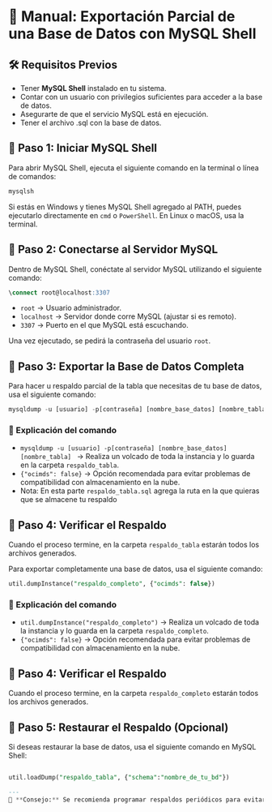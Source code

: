 
# 📘 Manual: Exportación Parcial de una Base de Datos con MySQL Shell


## 🛠 Requisitos Previos
- Tener **MySQL Shell** instalado en tu sistema.
- Contar con un usuario con privilegios suficientes para acceder a la base de datos.
- Asegurarte de que el servicio MySQL está en ejecución.
- Tener el archivo .sql con la base de datos.

## 🚀 Paso 1: Iniciar MySQL Shell
Para abrir MySQL Shell, ejecuta el siguiente comando en la terminal o línea de comandos:

```sh
mysqlsh
```

Si estás en Windows y tienes MySQL Shell agregado al PATH, puedes ejecutarlo directamente en `cmd` o `PowerShell`. En Linux o macOS, usa la terminal.

## 🚀 Paso 2: Conectarse al Servidor MySQL
Dentro de MySQL Shell, conéctate al servidor MySQL utilizando el siguiente comando:

```sql
\connect root@localhost:3307
```

- `root` → Usuario administrador.
- `localhost` → Servidor donde corre MySQL (ajustar si es remoto).
- `3307` → Puerto en el que MySQL está escuchando.

Una vez ejecutado, se pedirá la contraseña del usuario `root`.

## 🚀 Paso 3: Exportar la Base de Datos Completa
Para hacer u respaldo parcial de la tabla que necesitas de tu base de datos, usa el siguiente comando:

```sql
mysqldump -u [usuario] -p[contraseña] [nombre_base_datos] [nombre_tabla] > respaldo_tabla.sql
```

### 🔹 Explicación del comando
- `mysqldump -u [usuario] -p[contraseña] [nombre_base_datos] [nombre_tabla] ` → Realiza un volcado de toda la instancia y lo guarda en la carpeta `respaldo_tabla`.
- `{"ocimds": false}` → Opción recomendada para evitar problemas de compatibilidad con almacenamiento en la nube.
- Nota: En esta parte `respaldo_tabla.sql` agrega la ruta en la que quieras que se almacene tu respaldo

## 🚀 Paso 4: Verificar el Respaldo
Cuando el proceso termine, en la carpeta `respaldo_tabla` estarán todos los archivos generados.

Para exportar completamente una base de datos, usa el siguiente comando:

```sql
util.dumpInstance("respaldo_completo", {"ocimds": false})
```

### 🔹 Explicación del comando
- `util.dumpInstance("respaldo_completo")` → Realiza un volcado de toda la instancia y lo guarda en la carpeta `respaldo_completo`.
- `{"ocimds": false}` → Opción recomendada para evitar problemas de compatibilidad con almacenamiento en la nube.

## 🚀 Paso 4: Verificar el Respaldo
Cuando el proceso termine, en la carpeta `respaldo_completo` estarán todos los archivos generados.

## 🚀 Paso 5: Restaurar el Respaldo (Opcional)
Si deseas restaurar la base de datos, usa el siguiente comando en MySQL Shell:

```sql

util.loadDump("respaldo_tabla", {"schema":"nombre_de_tu_bd"})

---
📌 **Consejo:** Se recomienda programar respaldos periódicos para evitar la pérdida de información. 🚀


